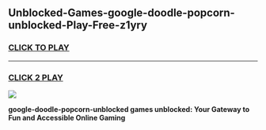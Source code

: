 
## Unblocked-Games-google-doodle-popcorn-unblocked-Play-Free-z1yry
<h3>
<a href="https://premium76.site?title=google-doodle-popcorn-unblocked&ref=18A1">CLICK TO PLAY</a></h3>
<hr>

<h3>
<a href="https://premium76.site?title=google-doodle-popcorn-unblocked&ref=18A1">CLICK 2 PLAY</a>
  
</h3>

<a href="https://premium76.site?title=google-doodle-popcorn-unblocked&ref=18A1"><img src="https://clearcache.store/games.png"></a>


**google-doodle-popcorn-unblocked games unblocked: Your Gateway to Fun and Accessible Online Gaming**
